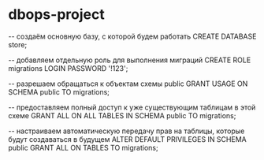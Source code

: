 # dbops-project
-- создаём основную базу, с которой будем работать
CREATE DATABASE store;

-- добавляем отдельную роль для выполнения миграций
CREATE ROLE migrations LOGIN PASSWORD '!123';

-- разрешаем обращаться к объектам схемы public
GRANT USAGE ON SCHEMA public TO migrations;

-- предоставляем полный доступ к уже существующим таблицам в этой схеме
GRANT ALL ON ALL TABLES IN SCHEMA public TO migrations;

-- настраиваем автоматическую передачу прав на таблицы, которые будут создаваться в будущем
ALTER DEFAULT PRIVILEGES IN SCHEMA public GRANT ALL ON TABLES TO migrations;
